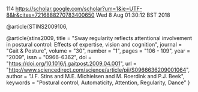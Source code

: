 114
https://scholar.google.com/scholar?um=1&ie=UTF-8&lr&cites=7216888270783400650
Wed  8 Aug 01:30:12 BST 2018


@article{STINS2009106,

@article{stins2009,
title = "Sway regularity reflects attentional involvement in postural control: Effects of expertise, vision and cognition",
journal = "Gait & Posture",
volume = "30",
number = "1",
pages = "106 - 109",
year = "2009",
issn = "0966-6362",
doi = "https://doi.org/10.1016/j.gaitpost.2009.04.001",
url = "http://www.sciencedirect.com/science/article/pii/S0966636209001064",
author = "J.F. Stins and M.E. Michielsen and M. Roerdink and P.J. Beek",
keywords = "Postural control, Automaticity, Attention, Regularity, Dance"
}
